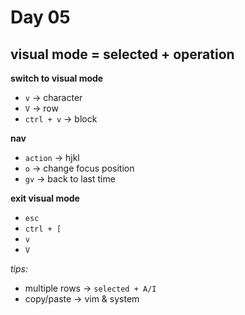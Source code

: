 <!--
 * @Author: your name
 * @Date: 2022-06-01 20:56:41
 * @LastEditTime: 2022-06-12 12:27:20
 * @Description: 
-->

# Day 05

## visual mode = selected + operation

**switch to visual mode**
* `v` -> character
* `V` -> row
* `ctrl + v` -> block

**nav**
* `action` -> hjkl
* `o` -> change focus position
* `gv` -> back to last time 

**exit visual mode**
* `esc`
* `ctrl + [`
* `v`
* `V`

*tips:*
* multiple rows -> `selected + A/I`
* copy/paste -> vim & system